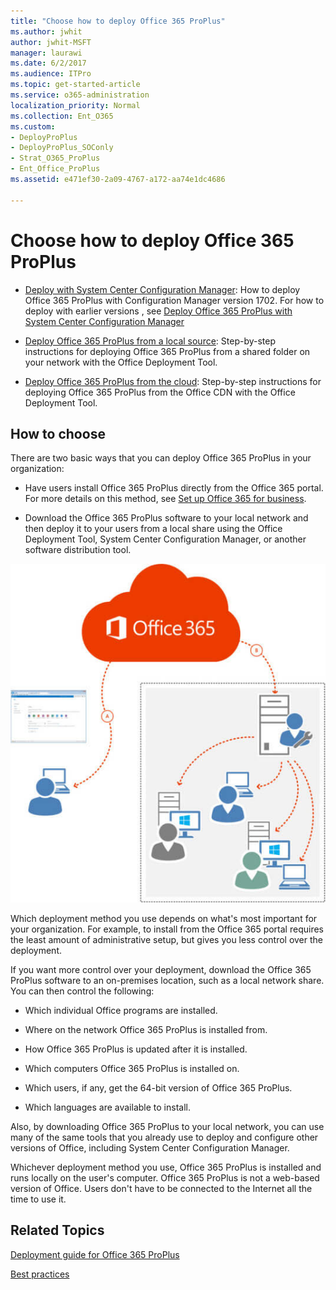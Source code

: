 ```yaml
---
title: "Choose how to deploy Office 365 ProPlus"
ms.author: jwhit
author: jwhit-MSFT
manager: laurawi
ms.date: 6/2/2017
ms.audience: ITPro
ms.topic: get-started-article
ms.service: o365-administration
localization_priority: Normal
ms.collection: Ent_O365
ms.custom:
- DeployProPlus
- DeployProPlus_SOConly
- Strat_O365_ProPlus
- Ent_Office_ProPlus
ms.assetid: e471ef30-2a09-4767-a172-aa74e1dc4686

---
```


# Choose how to deploy Office 365 ProPlus

- [Deploy with System Center Configuration Manager](https://docs.microsoft.com/en-us/sccm/sum/deploy-use/manage-office-365-proplus-updates): How to deploy Office 365 ProPlus with Configuration Manager version 1702. For how to deploy with earlier versions , see [Deploy Office 365 ProPlus with System Center Configuration Manager](deploy-office-365-proplus-with-system-center-configuration-manager.md)
  
- [Deploy Office 365 ProPlus from a local source](deploy-office-365-proplus-from-a-local-source.md): Step-by-step instructions for deploying Office 365 ProPlus from a shared folder on your network with the Office Deployment Tool.
  
- [Deploy Office 365 ProPlus from the cloud](deploy-office-365-proplus-from-the-cloud.md): Step-by-step instructions for deploying Office 365 ProPlus from the Office CDN with the Office Deployment Tool.
  
## How to choose

There are two basic ways that you can deploy Office 365 ProPlus in your organization:
  
- Have users install Office 365 ProPlus directly from the Office 365 portal. For more details on this method, see [Set up Office 365 for business](https://support.office.com/en-US/Article/set-up-Office-365-for-business-6a3a29a0-e616-4713-99d1-15eda62d04fa).
    
- Download the Office 365 ProPlus software to your local network and then deploy it to your users from a local share using the Office Deployment Tool, System Center Configuration Manager, or another software distribution tool.
    
![Office 365 deployment methods](images/3d236c2a-304c-44b3-9a73-d0fa8cc48437.jpg)
  
Which deployment method you use depends on what's most important for your organization. For example, to install from the Office 365 portal requires the least amount of administrative setup, but gives you less control over the deployment.
  
If you want more control over your deployment, download the Office 365 ProPlus software to an on-premises location, such as a local network share. You can then control the following:
  
- Which individual Office programs are installed.
    
- Where on the network Office 365 ProPlus is installed from.
    
- How Office 365 ProPlus is updated after it is installed.
    
- Which computers Office 365 ProPlus is installed on.
    
- Which users, if any, get the 64-bit version of Office 365 ProPlus.
    
- Which languages are available to install.
    
Also, by downloading Office 365 ProPlus to your local network, you can use many of the same tools that you already use to deploy and configure other versions of Office, including System Center Configuration Manager.
  
Whichever deployment method you use, Office 365 ProPlus is installed and runs locally on the user's computer. Office 365 ProPlus is not a web-based version of Office. Users don't have to be connected to the Internet all the time to use it.
  
## Related Topics

[Deployment guide for Office 365 ProPlus](deployment-guide-for-office-365-proplus.md)
  
[Best practices](best-practices/best-practices.md)
  

